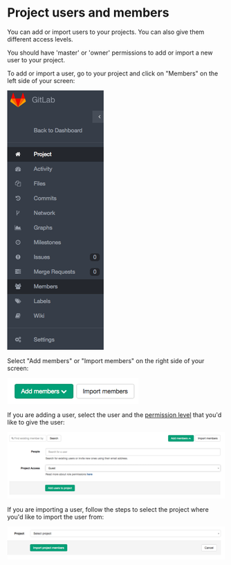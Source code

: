 # Project users and members

You can add or import users to your projects. You can also give them different access
levels.

You should have 'master' or 'owner' permissions to add or import a new user to your
project.

To add or import a user, go to your project and click on "Members" on the left side
of your screen:

![Members](images/members.png)

Select "Add members" or "Import members" on the right side of your screen:

![Add or Import](images/add-members.png)

If you are adding a user, select the user and the [permission level](doc/permissions/permissions.md) that you'd like to
give the user:

![Add or Import](images/new-member.png)

If you are importing a user, follow the steps to select the project where you'd like to import the user from:

![Add or Import](images/select-project.png)
